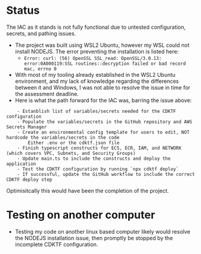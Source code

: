 # Status

The IAC as it stands is not fully functional due to untested configuration, secrets, and pathing issues.

- The project was built using WSL2 Ubuntu, however my WSL could not install NODEJS. The error preventing the installation is listed here:
  - `Error: curl: (56) OpenSSL SSL_read: OpenSSL/3.0.13: error:0A000119:SSL routines::decryption failed or bad record mac, errno 0`
- With most of my tooling already established in the WSL2 Ubuntu environment, and my lack of knowledge regarding the differences between it and Windows, I was not able to resolve the issue in time for the assessment deadline.
- Here is what the path forward for the IAC was, barring the issue above:
```
    - Estanblish list of variables/secrets needed for the CDKTF configuration
    - Populate the variables/secrets in the GitHub repository and AWS Secrets Manager
    - Create an environmental config template for users to edit, NOT hardcode the variables/secrets in the code
        Either .env or the cdktf.json file
    - Finish typescript constructs for ECS, ECR, IAM, and NETWORK (which covers VPC, Subnets, and Security Groups)
    - Update main.ts to include the constructs and deploy the application
    - Test the CDKTF configuration by running `npx cdktf deploy`
    - If successful, update the GitHub workflow to include the correct CDKTF deploy step
```

Optimisitcally this would have been the completion of the project.

# Testing on another computer

- Testing my code on another linux based computer likely would resolve the NODEJS installation issue, then promptly be stopped by the incomplete CDKTF configuration.

